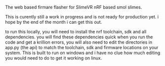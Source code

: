 The web based firmare flasher for SlimeVR nRF based smol slimes.

This is curently still a work in progress and is not ready for production yet. i hope by the end of the month i can get this out.

to run this locally, you will need to install the nrf toolchain, sdk and all dependencies. you will find these dependencies quick when you run the code and get a krillion errors, you will also need to edit the directories in app.py (the api) to match the toolchain, sdk and firmware locations on your system. This is built to run on windows and i have no clue how much editing you would need to do to get it working on linux.
